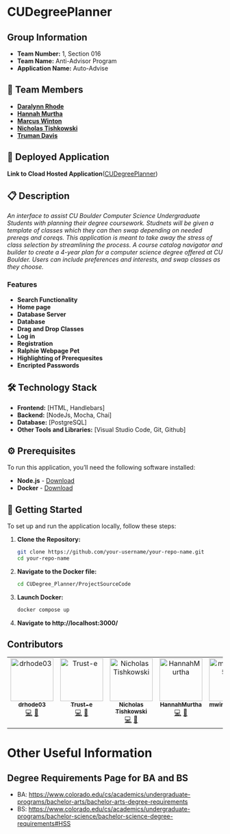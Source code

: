 # CUDegreePlanner
## Group Information
- **Team Number:** 1, Section 016
- **Team Name:** Anti-Advisor Program
- **Application Name:** Auto-Advise

## 👥 Team Members

- **[Daralynn Rhode]([link-to-profile](https://github.com/drhode03))**
- **[Hannah Murtha]([link-to-profile](https://github.com/HannahMurtha))**
- **[Marcus Winton](([link-to-profile](https://github.com/mwinton05506)))**
- **[Nicholas Tishkowski]((https://github.com/Sallygator))**
- **[Truman Davis]((https://github.com/Trust-e))**

## 🚀 Deployed Application
**Link to Cload Hosted Application**([CUDegreePlanner](https://cudegreeplanner.onrender.com))


## 📋 Description

_An interface to assist CU Boulder Computer Science Undergraduate Students with planning their degree coursework. Studnets will be given a template of classes which they can then swap depending on needed prereqs and coreqs. This application is meant to take away the stress of class selection by streamlining the process. A course catalog navigator and builder to create a 4-year plan for a computer science degree offered at CU Boulder. Users can include preferences and interests, and swap classes as they choose._

### Features 

- **Search Functionality**
- **Home page**
- **Database Server**
- **Database**
- **Drag and Drop Classes**
- **Log in**
- **Registration**
- **Ralphie Webpage Pet**
- **Highlighting of Prerequesites**
- **Encripted Passwords**

## 🛠 Technology Stack

- **Frontend:** [HTML, Handlebars]
- **Backend:** [NodeJs, Mocha, Chai]
- **Database:** [PostgreSQL]
- **Other Tools and Libraries:** [Visual Studio Code, Git, Github]

## ⚙ Prerequisites

To run this application, you’ll need the following software installed:

- **Node.js** - [Download](https://nodejs.org/)
- **Docker** - [Download](https://www.docker.com/products/docker-desktop/)
  

## 🚀 Getting Started

To set up and run the application locally, follow these steps:

1. **Clone the Repository:**

   ```bash
   git clone https://github.com/your-username/your-repo-name.git
   cd your-repo-name
2. **Navigate to the Docker file:**
   ```bash
   cd CUDegree_Planner/ProjectSourceCode
4. **Launch Docker:**
   ```bash
   docker compose up
5. **Navigate to http://localhost:3000/**
## Contributors

<!-- ALL-CONTRIBUTORS-LIST:START - Do not remove or modify this section -->
<!-- prettier-ignore-start -->
<!-- markdownlint-disable -->
<table>
  <tbody>
    <tr>
      <td align="center" valign="top" width="14.28%"><a href="https://github.com/drhode03"><img src="https://avatars.githubusercontent.com/u/123619542?v=4?s=100" width="100px;" alt="drhode03"/><br /><sub><b>drhode03</b></sub></a><br /><a href="#code-drhode03" title="Code">💻</a> <a href="#doc-drhode03" title="Documentation">📖</a></td>
      <td align="center" valign="top" width="14.28%"><a href="https://github.com/Trust-e"><img src="https://avatars.githubusercontent.com/u/123098542?v=4?s=100" width="100px;" alt="Trust-e"/><br /><sub><b>Trust-e</b></sub></a><br /><a href="#code-Trust-e" title="Code">💻</a> <a href="#doc-Trust-e" title="Documentation">📖</a></td>
      <td align="center" valign="top" width="14.28%"><a href="https://github.com/Sallygator"><img src="https://avatars.githubusercontent.com/u/135796239?v=4?s=100" width="100px;" alt="Nicholas Tishkowski"/><br /><sub><b>Nicholas Tishkowski</b></sub></a><br /><a href="#code-sallygator" title="Code">💻</a> <a href="#doc-sallygator" title="Documentation">📖</a></td>
      <td align="center" valign="top" width="14.28%"><a href="https://github.com/HannahMurtha"><img src="https://avatars.githubusercontent.com/u/130181381?v=4?s=100" width="100px;" alt="HannahMurtha"/><br /><sub><b>HannahMurtha</b></sub></a><br /><a href="#code-HannahMurtha" title="Code">💻</a> <a href="#doc-HannahMurtha" title="Documentation">📖</a></td>
      <td align="center" valign="top" width="14.28%"><a href="https://github.com/mwinton05506"><img src="https://avatars.githubusercontent.com/u/134549996?v=4?s=100" width="100px;" alt="mwinton05506"/><br /><sub><b>mwinton05506</b></sub></a><br /><a href="#code-mwinton05506" title="Code">💻</a> <a href="#doc-mwinton05506" title="Documentation">📖</a></td>
    </tr>
  </tbody>
</table>

<!-- markdownlint-restore -->
<!-- prettier-ignore-end -->

<!-- ALL-CONTRIBUTORS-LIST:END -->

# Other Useful Information 
## Degree Requirements Page for BA and BS

- BA: https://www.colorado.edu/cs/academics/undergraduate-programs/bachelor-arts/bachelor-arts-degree-requirements
- BS: https://www.colorado.edu/cs/academics/undergraduate-programs/bachelor-science/bachelor-science-degree-requirements#HSS
